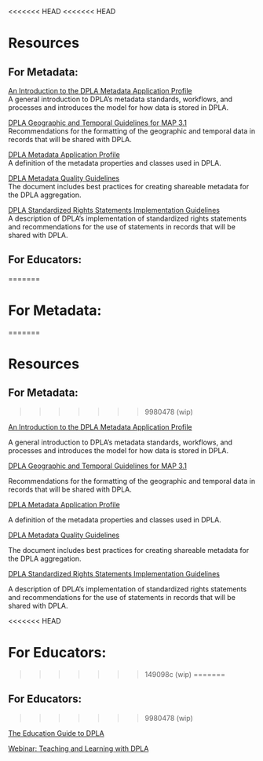 <<<<<<< HEAD
<<<<<<< HEAD
# Resources

## For Metadata:

[An Introduction to the DPLA Metadata Application Profile](https://pro.dp.la/hubs/metadata-application-profile)<br>
A general introduction to DPLA’s metadata standards, workflows, and processes and introduces the model for how data is stored in DPLA.

[DPLA Geographic and Temporal Guidelines for MAP 3.1](http://bit.ly/dpla-geo-styleguide-3_1)<br>
Recommendations for the formatting of the geographic and temporal data in records that will be shared with DPLA.

[DPLA Metadata Application Profile](https://pro.dp.la/hubs/metadata-application-profile)<br>
A definition of the metadata properties and classes used in DPLA.

[DPLA Metadata Quality Guidelines](http://bit.ly/dpla-metadata-qual)<br>
The document includes best practices for creating shareable metadata for the DPLA aggregation.

[DPLA Standardized Rights Statements Implementation Guidelines](http://bit.ly/dpla-rights-guidelines)<br>
A description of DPLA’s implementation of standardized rights statements and recommendations for the use of statements in records that will be shared with DPLA.


## For Educators:
=======
# For Metadata:
=======
# Resources

## For Metadata:
>>>>>>> 9980478 (wip)

[An Introduction to the DPLA Metadata Application Profile](https://pro.dp.la/hubs/metadata-application-profile)

A general introduction to DPLA’s metadata standards, workflows, and processes and introduces the model for how data is stored in DPLA.

[DPLA Geographic and Temporal Guidelines for MAP 3.1](http://bit.ly/dpla-geo-styleguide-3_1)

Recommendations for the formatting of the geographic and temporal data in records that will be shared with DPLA.

[DPLA Metadata Application Profile](https://pro.dp.la/hubs/metadata-application-profile)

A definition of the metadata properties and classes used in DPLA.

[DPLA Metadata Quality Guidelines](http://bit.ly/dpla-metadata-qual)

The document includes best practices for creating shareable metadata for the DPLA aggregation.

[DPLA Standardized Rights Statements Implementation Guidelines](http://bit.ly/dpla-rights-guidelines)

A description of DPLA’s implementation of standardized rights statements and recommendations for the use of statements in records that will be shared with DPLA.


<<<<<<< HEAD
# For Educators:
>>>>>>> 149098c (wip)
=======
## For Educators:
>>>>>>> 9980478 (wip)

[The Education Guide to DPLA](https://dp.la/guides/the-education-guide-to-dpla)

[Webinar: Teaching and Learning with DPLA](https://dp.la/news/teaching-and-learning-with-dpla)
